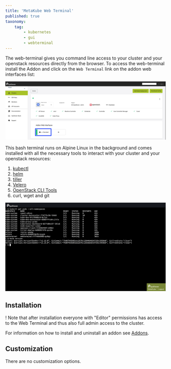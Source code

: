 ```yaml
---
title: 'MetaKube Web Terminal'
published: true
taxonomy:
    tag:
        - kubernetes
        - gui
        - webterminal
---
```


The web-terminal gives you command line access to your cluster and your openstack resources directly from the browser.
To access the web-terminal install the Addon and click on the `Web Terminal` link on the addon web interfaces list:

![MetaKube Dashboard](metakube-dashboard.png)

This bash terminal runs on Alpine Linux in the background and comes installed with all the necessary tools to interact with your cluster and your openstack resources:

1) [kubectl](https://kubernetes.io/docs/tasks/tools/install-kubectl/)
2) [helm](https://helm.sh/)
3) [tiller](https://docs.helm.sh/install/#installing-tiller)
4) [Velero](https://github.com/heptio/velero)
5) [OpenStack CLI Tools](https://docs.syseleven.de/syseleven-stack/en/howtos/openstack-cli)
6) curl, wget and git

![MetaKube Webterminal](metakube-webterminal.png)

## Installation

! Note that after installation everyone with "Editor" permissions has access to the Web Terminal and thus also full admin access to the cluster.

For information on how to install and uninstall an addon see [Addons](../default.en.md).

## Customization

There are no customization options.
